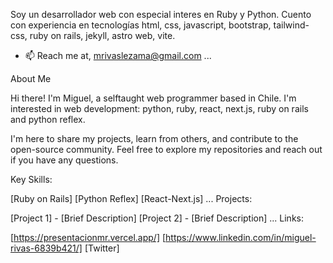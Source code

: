 Soy un desarrollador web con especial interes en Ruby y Python. Cuento con experiencia en tecnologías html, css, javascript, bootstrap, tailwind-css, ruby on rails, jekyll, astro web, vite.

- 📫 Reach me at, mrivaslezama@gmail.com ...


About Me

Hi there! I'm Miguel, a selftaught web programmer based in Chile. I'm interested in web development: python, ruby, react, next.js, ruby on rails and python reflex.

I'm here to share my projects, learn from others, and contribute to the open-source community. Feel free to explore my repositories and reach out if you have any questions.

Key Skills:

[Ruby on Rails]
[Python Reflex]
[React-Next.js]
...
Projects:

[Project 1] - [Brief Description]
[Project 2] - [Brief Description]
...
Links:

[https://presentacionmr.vercel.app/]
[https://www.linkedin.com/in/miguel-rivas-6839b421/]
[Twitter]
